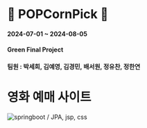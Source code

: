 # 🍿 POPCornPick 🍿

#### 2024-07-01 ~ 2024-08-05

#### Green Final Project

#### 팀원 : 박세희, 김예영, 김경민, 배서원, 정유찬, 정한연

# 영화 예매 사이트

![springboot](https://img.shields.io/badge/Spring-6DB33F?style=for-the-badge&logo=spring&logoColor=white) / JPA, jsp, css
